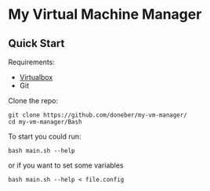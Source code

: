 # My Virtual Machine Manager

## Quick Start
Requirements:
- [Virtualbox](https://www.virtualbox.org/wiki/Downloads)
- Git

Clone the repo:

```
git clone https://github.com/doneber/my-vm-manager/
cd my-vm-manager/Bash
```
	
To start you could run:
```
bash main.sh --help
```
or if you want to set some variables
```
bash main.sh --help < file.config
```
